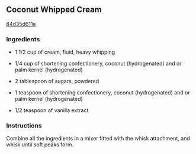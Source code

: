 ## Coconut Whipped Cream

[84d35d611e](http://www.epicurious.com/recipes/food/views/coconut-whipped-cream-375948)

### Ingredients

 - 1 1/2 cup of cream, fluid, heavy whipping

 - 1/4 cup of shortening confectionery, coconut (hydrogenated) and or palm kernel (hydrogenated)

 - 2 tablespoon of sugars, powdered

 - 1 teaspoon of shortening confectionery, coconut (hydrogenated) and or palm kernel (hydrogenated)

 - 1/2 teaspoon of vanilla extract

### Instructions

Combine all the ingredients in a mixer fitted with the whisk attachment, and whisk until soft peaks form.